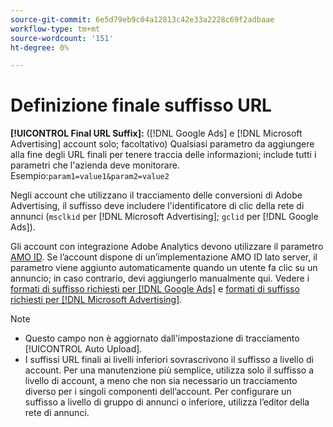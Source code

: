 ```yaml
---
source-git-commit: 6e5d79eb9c04a12813c42e33a2228c69f2adbaae
workflow-type: tm+mt
source-wordcount: '151'
ht-degree: 0%

---
```

# Definizione finale suffisso URL

<!-- Used in many places; in inventory feed templates, it's actually called "Campaign Final URL Suffix," but leaving this generic anyway since it's a paragraph-level include file -->

**[!UICONTROL Final URL Suffix]:** ([!DNL Google Ads] e [!DNL Microsoft Advertising] account solo; facoltativo) Qualsiasi parametro da aggiungere alla fine degli URL finali per tenere traccia delle informazioni; include tutti i parametri che l&#39;azienda deve monitorare. Esempio:`param1=value1&param2=value2`

Negli account che utilizzano il tracciamento delle conversioni di Adobe Advertising, il suffisso deve includere l&#39;identificatore di clic della rete di annunci (`msclkid` per [!DNL Microsoft Advertising]; `gclid` per [!DNL Google Ads]).

Gli account con integrazione Adobe Analytics devono utilizzare il parametro [AMO ID](/help/integrations/analytics/ids.md). Se l’account dispone di un’implementazione AMO ID lato server, il parametro viene aggiunto automaticamente quando un utente fa clic su un annuncio; in caso contrario, devi aggiungerlo manualmente qui. Vedere i [formati di suffisso richiesti per [!DNL Google Ads]](/help/search-social-commerce/tracking/formats-click-tracking-google.md) e [formati di suffisso richiesti per [!DNL Microsoft Advertising]](/help/search-social-commerce/tracking/formats-click-tracking-microsoft.md).

>[!NOTE]
>
>* Questo campo non è aggiornato dall&#39;impostazione di tracciamento [!UICONTROL Auto Upload].
>* I suffissi URL finali ai livelli inferiori sovrascrivono il suffisso a livello di account. Per una manutenzione più semplice, utilizza solo il suffisso a livello di account, a meno che non sia necessario un tracciamento diverso per i singoli componenti dell’account. Per configurare un suffisso a livello di gruppo di annunci o inferiore, utilizza l’editor della rete di annunci.
